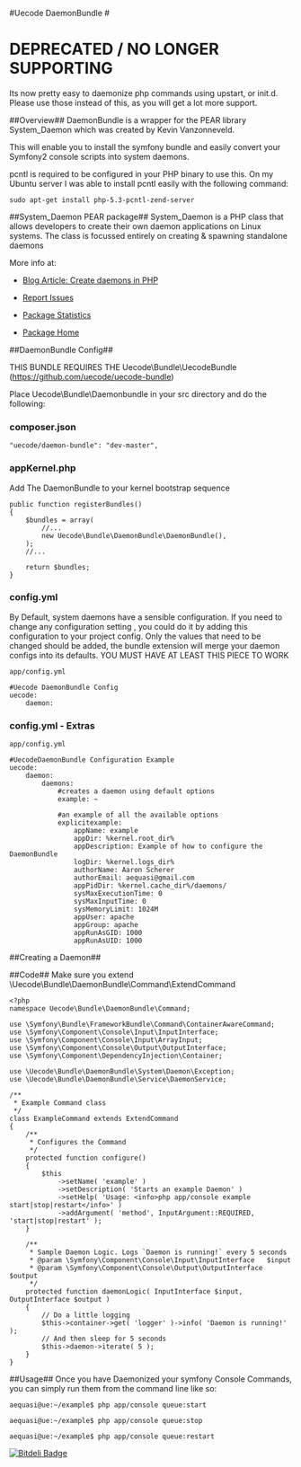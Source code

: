 #Uecode DaemonBundle #


# DEPRECATED / NO LONGER SUPPORTING

Its now pretty easy to daemonize php commands using upstart, or init.d. Please use those instead of this, as you will get a lot more support.

##Overview##
DaemonBundle is a wrapper for the PEAR library System_Daemon which was created by Kevin Vanzonneveld.

This will enable you to install the symfony bundle and easily convert your Symfony2 console scripts into system daemons.

pcntl is required to be configured in your PHP binary to use this. On my Ubuntu server I was able to install pcntl easily with the following command:

    sudo apt-get install php-5.3-pcntl-zend-server 

##System_Daemon PEAR package##
System_Daemon is a PHP class that allows developers to create their own daemon 
applications on Linux systems. The class is focussed entirely on creating & 
spawning standalone daemons

More info at:

- [Blog Article: Create daemons in PHP][1]
- [Report Issues][2]
- [Package Statistics][3]
- [Package Home][4]

  [1]: http://kevin.vanzonneveld.net/techblog/article/create_daemons_in_php/
  [2]: http://pear.php.net/bugs/report.php?package=System_Daemon
  [3]: http://pear.php.net/package-stats.php?pid=798&cid=37
  [4]: http://pear.php.net/package/System_Daemon


##DaemonBundle Config##

THIS BUNDLE REQUIRES THE Uecode\Bundle\UecodeBundle (https://github.com/uecode/uecode-bundle)

Place Uecode\Bundle\Daemonbundle in your src directory and do the following:

### composer.json ###

	"uecode/daemon-bundle": "dev-master",

### appKernel.php ###
Add The DaemonBundle to your kernel bootstrap sequence

    public function registerBundles()
    {
        $bundles = array(
            //...
            new Uecode\Bundle\DaemonBundle\DaemonBundle(),
        );
        //...

        return $bundles;
    }

### config.yml ###
By Default, system daemons have a sensible configuration. If you need to change any configuration setting , you could do it by adding this configuration to your project config. Only the values that need to be changed should be added, the bundle extension will merge your daemon configs into its defaults. YOU MUST HAVE AT LEAST THIS PIECE TO WORK

    app/config.yml

    #Uecode DaemonBundle Config
    uecode:
        daemon:

### config.yml - Extras ###
    app/config.yml

    #UecodeDaemonBundle Configuration Example
    uecode:
        daemon:
            daemons:
                #creates a daemon using default options
                example: ~
    
                #an example of all the available options
                explicitexample:
                    appName: example
                    appDir: %kernel.root_dir%
                    appDescription: Example of how to configure the DaemonBundle
                    logDir: %kernel.logs_dir%
                    authorName: Aaron Scherer
                    authorEmail: aequasi@gmail.com
                    appPidDir: %kernel.cache_dir%/daemons/
                    sysMaxExecutionTime: 0
                    sysMaxInputTime: 0
                    sysMemoryLimit: 1024M
                    appUser: apache
                    appGroup: apache
                    appRunAsGID: 1000
                    appRunAsUID: 1000

##Creating a Daemon##

##Code##
Make sure you extend \Uecode\Bundle\DaemonBundle\Command\ExtendCommand

	<?php
    namespace Uecode\Bundle\DaemonBundle\Command;

    use \Symfony\Bundle\FrameworkBundle\Command\ContainerAwareCommand;
    use \Symfony\Component\Console\Input\InputInterface;
    use \Symfony\Component\Console\Input\ArrayInput;
    use \Symfony\Component\Console\Output\OutputInterface;
    use \Symfony\Component\DependencyInjection\Container;

    use \Uecode\Bundle\DaemonBundle\System\Daemon\Exception;
    use \Uecode\Bundle\DaemonBundle\Service\DaemonService;

    /**
     * Example Command class
     */
    class ExampleCommand extends ExtendCommand
    {
    	/**
    	 * Configures the Command
    	 */
    	protected function configure()
    	{
    		$this
    			->setName( 'example' )
    			->setDescription( 'Starts an example Daemon' )
    			->setHelp( 'Usage: <info>php app/console example start|stop|restart</info>' )
    			->addArgument( 'method', InputArgument::REQUIRED, 'start|stop|restart' );
    	}

    	/**
    	 * Sample Daemon Logic. Logs `Daemon is running!` every 5 seconds
    	 * @param \Symfony\Component\Console\Input\InputInterface   $input
    	 * @param \Symfony\Component\Console\Output\OutputInterface $output
    	 */
    	protected function daemonLogic( InputInterface $input, OutputInterface $output )
    	{
    		// Do a little logging
    		$this->container->get( 'logger' )->info( 'Daemon is running!' );
    		// And then sleep for 5 seconds
    		$this->daemon->iterate( 5 );
    	}
    }

##Usage##
Once you have Daemonized your symfony Console Commands, you can simply run them from the command line like so:

    aequasi@ue:~/example$ php app/console queue:start

    aequasi@ue:~/example$ php app/console queue:stop

    aequasi@ue:~/example$ php app/console queue:restart


[![Bitdeli Badge](https://d2weczhvl823v0.cloudfront.net/uecode/daemon-bundle/trend.png)](https://bitdeli.com/free "Bitdeli Badge")

